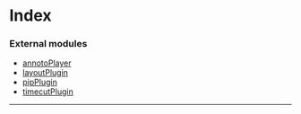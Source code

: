 

# Index

### External modules

* [annotoPlayer](modules/annotoplayer.md)
* [layoutPlugin](modules/layoutplugin.md)
* [pipPlugin](modules/pipplugin.md)
* [timecutPlugin](modules/timecutplugin.md)

---

